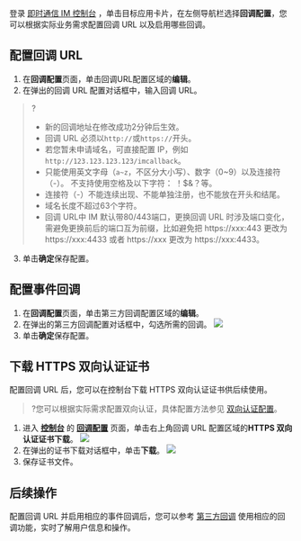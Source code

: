 登录 [即时通信 IM 控制台](https://console.cloud.tencent.com/im) ，单击目标应用卡片，在左侧导航栏选择**回调配置**，您可以根据实际业务需求配置回调 URL 以及启用哪些回调。

## 配置回调 URL

1. 在**回调配置**页面，单击回调URL配置区域的**编辑**。
2. 在弹出的回调 URL 配置对话框中，输入回调 URL。
 
>?
>- 新的回调地址在修改成功2分钟后生效。
>- 回调 URL 必须以`http://`或`https://`开头。
>- 若您暂未申请域名，可直接配置 IP，例如`http://123.123.123.123/imcallback`。
>- 只能使用英文字母（`a~z`，不区分大小写）、数字（0~9）以及连接符（-）。  不支持使用空格及以下字符： ！$&？等。
>- 连接符（-）不能连续出现、不能单独注册，也不能放在开头和结尾。  
>- 域名长度不超过63个字符。
>- 回调 URL中 IM 默认带80/443端口，更换回调 URL 时涉及端口变化，需避免更换前后的端口互为前缀，比如避免把 https://xxx:443 更改为 https://xxx:4433 或者 https://xxx 更改为 https://xxx:4433。

3. 单击**确定**保存配置。

## 配置事件回调
1. 在**回调配置**页面，单击第三方回调配置区域的**编辑**。
2. 在弹出的第三方回调配置对话框中，勾选所需的回调。
![](https://qcloudimg.tencent-cloud.cn/raw/3977b4556f8992cbff1899e973bfd798.png)
3. 单击**确定**保存配置。

## 下载 HTTPS 双向认证证书
配置回调 URL 后，您可以在控制台下载 HTTPS 双向认证证书供后续使用。
>?您可以根据实际需求配置双向认证，具体配置方法参见 [双向认证配置](https://cloud.tencent.com/document/product/269/2713)。

1. 进入 [**控制台**](https://console.cloud.tencent.com/im-detail/callback-setting) 的 [**回调配置**](https://console.cloud.tencent.com/im-detail/callback-setting) 页面，单击右上角回调 URL 配置区域的**HTTPS 双向认证证书下载**。
![](https://qcloudimg.tencent-cloud.cn/raw/1294eb58042b215fa03825c3cc3aa3b8.png)
2. 在弹出的证书下载对话框中，单击**下载**。
![](https://qcloudimg.tencent-cloud.cn/raw/40da2c030f145c1820eec72cdb522d69.png)
3. 保存证书文件。


## 后续操作
配置回调 URL 并启用相应的事件回调后，您可以参考 [第三方回调](https://cloud.tencent.com/document/product/269/1522) 使用相应的回调功能，实时了解用户信息和操作。
